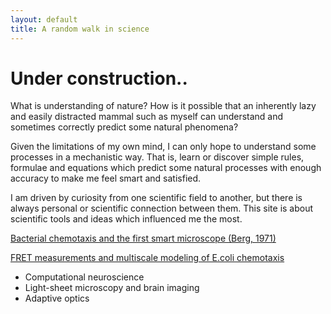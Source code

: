 ```yaml
---
layout: default
title: A random walk in science
---
```

# Under construction..
What is understanding of nature? How is it possible that an inherently lazy and easily distracted mammal such as myself can understand and sometimes correctly predict some natural phenomena?

Given the limitations of my own mind, I can only hope to understand some processes in a mechanistic way. That is, learn or discover simple rules, formulae and equations which predict some natural processes with enough accuracy to make me feel smart and satisfied. 

I am driven by curiosity from one scientific field to another, but there is always personal or scientific connection between them. 
This site is about scientific tools and ideas which influenced me the most.

[Bacterial chemotaxis and the first smart microscope (Berg, 1971)](chemotaxis)

[FRET measurements and multiscale modeling of E.coli chemotaxis](chemotaxis-multiscale)
* Computational neuroscience
* Light-sheet microscopy and brain imaging
* Adaptive optics
